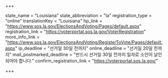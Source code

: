 +++

state_name = "Louisiana"
state_abbreviation = "la"
registration_type = "online"
translationKey = "Louisiana"
hp_link = "https://www.sos.la.gov/ElectionsAndVoting/Pages/default.aspx"
registration_link = "https://voterportal.sos.la.gov/VoterRegistration"
more_info_link = "https://www.sos.la.gov/ElectionsAndVoting/RegisterToVote/Pages/default.aspx"
ip_deadline = "선거일 30일 전까지"
online_deadline = "선거일 20일 전까지"
mail_postmarked_deadline = "반드시 선거일 30일 전까지 일자로 소인이 날인되어야 합니다."
confirm_registration_link = "https://voterportal.sos.la.gov/"

+++